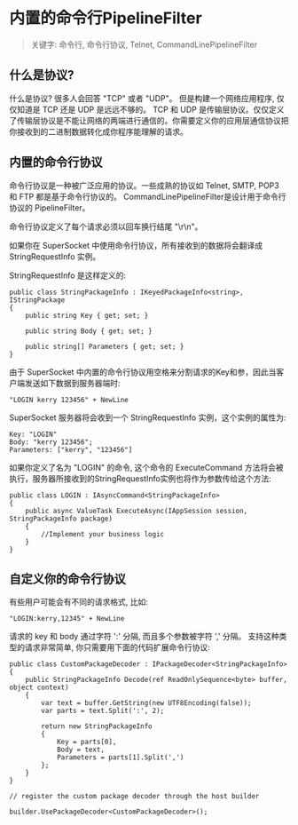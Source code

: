 # 内置的命令行PipelineFilter

> 关键字: 命令行, 命令行协议, Telnet, CommandLinePipelineFilter

## 什么是协议?

什么是协议? 很多人会回答 "TCP" 或者 "UDP"。 但是构建一个网络应用程序, 仅仅知道是 TCP 还是 UDP 是远远不够的。 TCP 和 UDP 是传输层协议。仅仅定义了传输层协议是不能让网络的两端进行通信的。你需要定义你的应用层通信协议把你接收到的二进制数据转化成你程序能理解的请求。

## 内置的命令行协议

命令行协议是一种被广泛应用的协议。一些成熟的协议如 Telnet, SMTP, POP3 和 FTP 都是基于命令行协议的。 CommandLinePipelineFilter是设计用于命令行协议的 PipelineFilter。

命令行协议定义了每个请求必须以回车换行结尾 "\r\n"。

如果你在 SuperSocket 中使用命令行协议，所有接收到的数据将会翻译成 StringRequestInfo 实例。

StringRequestInfo 是这样定义的:

    public class StringPackageInfo : IKeyedPackageInfo<string>, IStringPackage
    {
        public string Key { get; set; }

        public string Body { get; set; }

        public string[] Parameters { get; set; }
    }

由于 SuperSocket 中内置的命令行协议用空格来分割请求的Key和参，因此当客户端发送如下数据到服务器端时:

    "LOGIN kerry 123456" + NewLine

SuperSocket 服务器将会收到一个 StringRequestInfo 实例，这个实例的属性为:

    Key: "LOGIN"
    Body: "kerry 123456";
    Parameters: ["kerry", "123456"]

如果你定义了名为 "LOGIN" 的命令, 这个命令的 ExecuteCommand 方法将会被执行，服务器所接收到的StringRequestInfo实例也将作为参数传给这个方法:

    public class LOGIN : IAsyncCommand<StringPackageInfo>
    {
        public async ValueTask ExecuteAsync(IAppSession session, StringPackageInfo package)
        {
            //Implement your business logic
        }
    }


## 自定义你的命令行协议

有些用户可能会有不同的请求格式, 比如:

    "LOGIN:kerry,12345" + NewLine

请求的 key 和 body 通过字符 ':' 分隔, 而且多个参数被字符 ',' 分隔。 支持这种类型的请求非常简单, 你只需要用下面的代码扩展命令行协议:

    public class CustomPackageDecoder : IPackageDecoder<StringPackageInfo>
    {
        public StringPackageInfo Decode(ref ReadOnlySequence<byte> buffer, object context)
        {
            var text = buffer.GetString(new UTF8Encoding(false));
            var parts = text.Split(':', 2);

            return new StringPackageInfo
            {
                Key = parts[0],
                Body = text,
                Parameters = parts[1].Split(',')
            };
        }
    }

    // register the custom package decoder through the host builder

    builder.UsePackageDecoder<CustomPackageDecoder>();